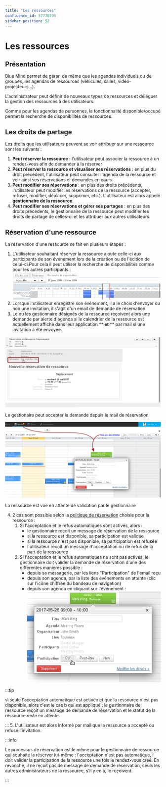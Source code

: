 ```yaml
---
title: "Les ressources"
confluence_id: 57770793
sidebar_position: 52
---
```

# Les ressources


## Présentation

Blue Mind permet de gérer, de même que les agendas individuels ou de groupes, les agendas de ressources (véhicules, salles, vidéo-projecteurs...).

L'administrateur peut définir de nouveaux types de ressources et déléguer la gestion des ressources à des utilisateurs.

Comme pour les agendas de personnes, la fonctionnalité disponible/occupé permet la recherche de disponibilités de ressources.


## Les droits de partage

Les droits que les utilisateurs peuvent se voir attribuer sur une ressource sont les suivants :

1. **Peut réserver la ressource** : l'utilisateur peut associer la ressource à un rendez-vous afin de demander à la réserver
2. **Peut réserver la ressource et visualiser ses réservations** : en plus du droit précédent, l'utilisateur peut consulter l'agenda de la ressource et voir ainsi ses réservations et demandes en cours
3. **Peut modifier ses réservations** : en plus des droits précédents, l'utilisateur peut modifier les réservations de la ressource (accepter, refuser, modifier, déplacer, supprimer, etc.). L'utilisateur est alors appelé **gestionnaire de la ressource**.
4. **Peut modifier ses réservations et gérer ses partages** : en plus des droits précédents, le gestionnaire de la ressource peut modifier les droits de partage de celles-ci et les attribuer aux autres utilisateurs.


## Réservation d'une ressource

La réservation d'une ressource se fait en plusieurs étapes :

1. L'utilisateur souhaitant réserver la ressource ajoute celle-ci aux participants de son événement lors de la création ou de l'édition de celui-ci.Pour cela il peut utiliser la recherche de disponibilités comme pour les autres participants :![](../../attachments/57770793/57770801.png)
2. Lorsque l'utilisateur enregistre son événement, il a le choix d'envoyer ou non une invitation, il s'agit d'un email de demande de réservation.
3. Le ou les gestionnaire désignés de la ressource reçoivent alors une demande par alerte d'agenda si le calendrier de la ressource est actuellement affiché dans leur application ** **et** ** par mail si une invitation a été envoyée.


![](../../attachments/57770793/57770799.png)

Le gestionaire peut accepter la demande depuis le mail de réservation


![](../../attachments/57770793/57770797.png)

La ressource est vue en attente de validation par le gestionnaire


4. 2 cas sont possible selon la [politique de réservation](/Guide_de_l_administrateur/Gestion_des_entites/Ressources/#Administrationdesressources-surbooking) choisie pour la ressource :
    1. Si l'acceptation et le refus automatiques sont activés, alors :
        - le gestionnaire reçoit un message de réservation de la ressource
        - si la ressource est disponible, sa participation est validée
        - si la ressource n'est pas disponible, sa participation est refusée
        - l'utilisateur reçoit un message d'acceptation ou de refus de la part de la ressource
    2. Si l'acceptation et le refus automatiques ne sont pas activés, le gestionnaire doit valider la demande de réservation d'une des différentes manières possible :
        - depuis sa messagerie, par les liens "Participation" de l'email reçu
        - depuis son agenda, par la liste des événements en attente (clic sur l'icône chiffrée du bandeau de navigation)
        - depuis son agenda en cliquant sur l'événement :![](../../attachments/57770793/57770795.png)


:::tip

si seule l'acceptation automatique est activée et que la ressource n'est pas disponible, alors c'est le cas b qui est appliqué : le gestionnaire de ressource reçoit un message de demande de réservation et le statut de la ressource reste en attente.

:::
5. L'utilisateur est alors informé par mail que la ressource a accepté ou refusé l'invitation.


:::info

Le processus de réservation est le même pour le gestionnaire de ressource qui souhaite la réserver lui-même : l'acceptation n'est pas automatique, il doit valider la participation de la ressource une fois le rendez-vous créé.
En revanche, il ne reçoit pas de message de demande de réservation, seuls les autres administrateurs de la ressource, s'il y en a, le reçoivent.

:::


